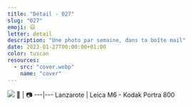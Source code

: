 ```yaml
---
title: "Détail - 027"
slug: "027"
emoji: 😃
letter: detail
description: "Une photo par semaine, dans ta boîte mail"
date: 2023-01-27T00:00:00+01:00
color: tuscan
resources:
  - src: "cover.webp"
    name: "cover"
---
```

![](cover)
📍 | 📷
---|---
Lanzarote | Leica M6 - Kodak Portra 800
